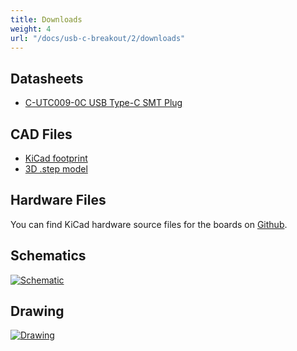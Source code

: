 ```yaml
---
title: Downloads
weight: 4
url: "/docs/usb-c-breakout/2/downloads"
---
```


## Datasheets
- [C-UTC009-0C USB Type-C SMT Plug](/docs/usb-c-breakout/C-UTC009-0C.pdf)

## CAD Files
- [KiCad footprint](https://github.com/arturo182/kicad-modules/blob/master/Connector_USB_Extra.pretty/USB_C_Plug_UTC009-C12.kicad_mod)
- [3D .step model](https://github.com/arturo182/kicad-modules/blob/master/packages3D/Connector_USB.3dshapes/C-UTC009.step)

## Hardware Files

You can find KiCad hardware source files for the boards on [Github](https://github.com/solderparty/usb_c_plug_breakout).

## Schematics

[![Schematic](/docs/usb-c-breakout/2/schematics.png)](/docs/usb-c-breakout/2/schematics.png)

## Drawing

[![Drawing](/docs/usb-c-breakout/2/drawing.png)](/docs/usb-c-breakout/2/drawing.png)
